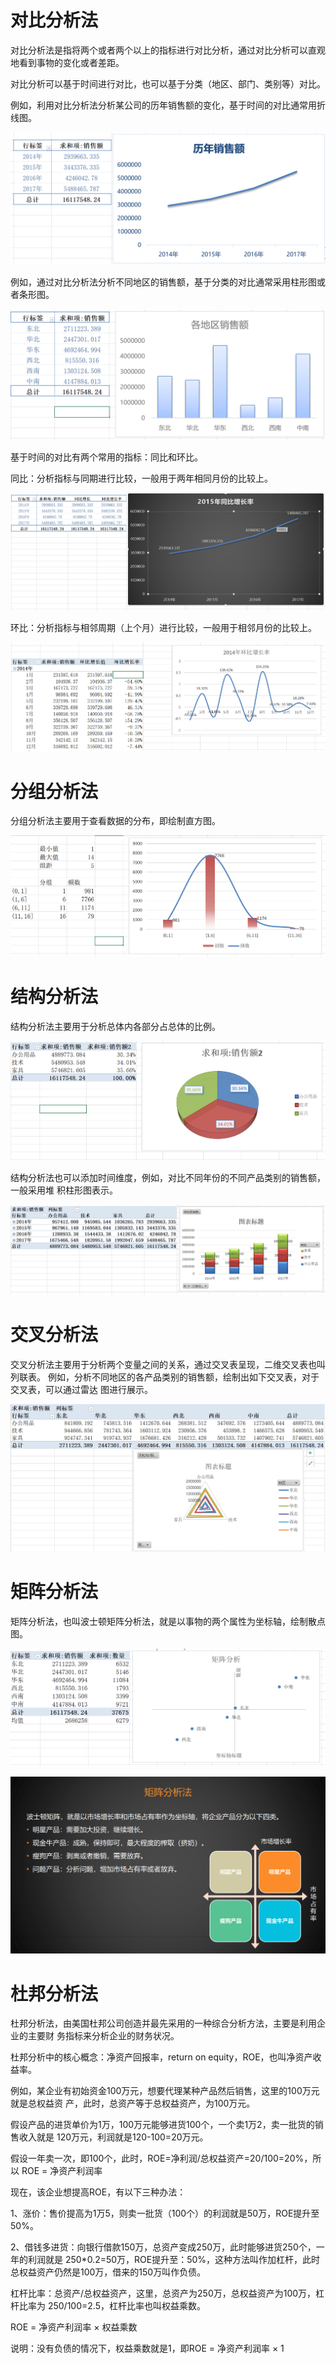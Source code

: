 # 对比分析法

对比分析法是指将两个或者两个以上的指标进行对比分析，通过对比分析可以直观地看到事物的变化或者差距。

对比分析可以基于时间进行对比，也可以基于分类（地区、部门、类别等）对比。 

例如，利用对比分析法分析某公司的历年销售额的变化，基于时间的对比通常用折线图。

![image-20220705202819827](对比分析(时间).png)

例如，通过对比分析法分析不同地区的销售额，基于分类的对比通常采用柱形图或者条形图。

![image-20220705204415274](对比分析(地区).png)

基于时间的对比有两个常用的指标：同比和环比。

同比：分析指标与同期进行比较，一般用于两年相同月份的比较上。 

![image-20220711122352869](同比.png)

环比：分析指标与相邻周期（上个月）进行比较，一般用于相邻月份的比较上。

![image-20220711122521507](环比.png)

# 分组分析法

分组分析法主要用于查看数据的分布，即绘制直方图。

![image-20220711122631012](分组分析法.png)

# 结构分析法

结构分析法主要用于分析总体内各部分占总体的比例。

![image-20220711122703749](结构分析1.png)

结构分析法也可以添加时间维度，例如，对比不同年份的不同产品类别的销售额，一般采用堆 积柱形图表示。

![image-20220711122845930](img\结构分析2.png)

# 交叉分析法

交叉分析法主要用于分析两个变量之间的关系，通过交叉表呈现，二维交叉表也叫列联表。 例如，分析不同地区的各产品类别的销售额，绘制出如下交叉表，对于交叉表，可以通过雷达 图进行展示。

![image-20220711123022920](交叉分析法.png)

# 矩阵分析法

矩阵分析法，也叫波士顿矩阵分析法，就是以事物的两个属性为坐标轴，绘制散点图。

![image-20220711130030600](矩阵分析.png)

![image-20220711130109506](矩阵分析2.png)

# 杜邦分析法

杜邦分析法，由美国杜邦公司创造并最先采用的一种综合分析方法，主要是利用企业的主要财 务指标来分析企业的财务状况。

杜邦分析中的核心概念：净资产回报率，return on equity，ROE，也叫净资产收益率。

例如，某企业有初始资金100万元，想要代理某种产品然后销售，这里的100万元就是总权益资 产，此时，总资产等于总权益资产，为100万元。

假设产品的进货单价为1万，100万元能够进货100个，一个卖1万2，卖一批货的销售收入就是 120万元，利润就是120-100=20万元。

假设一年卖一次，即100个，此时，ROE=净利润/总权益资产=20/100=20%，所以 ROE = 净资产利润率

现在，该企业想提高ROE，有以下三种办法：

1、涨价：售价提高为1万5，则卖一批货（100个）的利润就是50万，ROE提升至50%。

2、借钱多进货：向银行借款150万，总资产变成250万，此时能够进货250个，一年的利润就是 250*0.2=50万，ROE提升至：50%，这种方法叫作加杠杆，此时总权益资产仍然是100万，借来的150万叫作负债。

杠杆比率：总资产/总权益资产，这里，总资产为250万，总权益资产为100万，杠杆比率为 250/100=2.5，杠杆比率也叫权益乘数。

ROE = 净资产利润率 × 权益乘数

说明：没有负债的情况下，权益乘数就是1，即ROE = 净资产利润率 × 1











